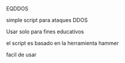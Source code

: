 EQDDOS

simple script para ataques DDOS

Usar solo para fines educativos

el script es basado en la herramienta hammer

facil de usar
